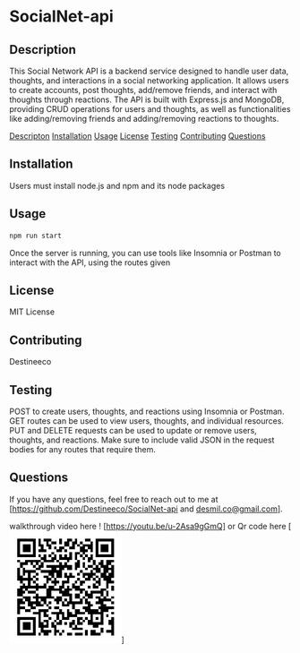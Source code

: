 # SocialNet-api

## Description
This Social Network API is a backend service designed to handle user data, thoughts, and interactions in a social networking application. It allows users to create accounts, post thoughts, add/remove friends, and interact with thoughts through reactions. The API is built with Express.js and MongoDB, providing CRUD operations for users and thoughts, as well as functionalities like adding/removing friends and adding/removing reactions to thoughts.

[Descripton](#Descripton)
[Installation](#installation)
[Usage](#usage)
[License](#license)
[Testing](#testing)
[Contributing](#contributing)
[Questions](#questions)


## Installation
Users must install node.js and npm and its node packages 

## Usage
```bash
npm run start
``` 
Once the server is running, you can use tools like Insomnia or Postman to interact with the API, using the routes given

## License
MIT License
  
## Contributing
Destineeco

## Testing

POST to create users, thoughts, and reactions using Insomnia or Postman.
GET routes can be used to view users, thoughts, and individual resources.
PUT and DELETE requests can be used to update or remove users, thoughts, and reactions.
Make sure to include valid JSON in the request bodies for any routes that require them.



## Questions
If you have any questions, feel free to reach out to me at [https://github.com/Destineeco/SocialNet-api and desmil.co@gmail.com].

walkthrough video here ! [https://youtu.be/u-2Asa9gGmQ] or Qr code here [![alt text](image.png)]